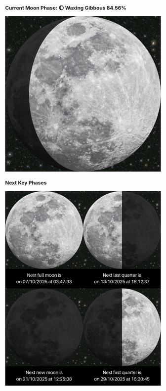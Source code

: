 ### Current Moon Phase: 🌔 Waxing Gibbous 84.56%
![Moon Phase](moonphase.png)
### Next Key Phases
![Gallery](gallery.png)